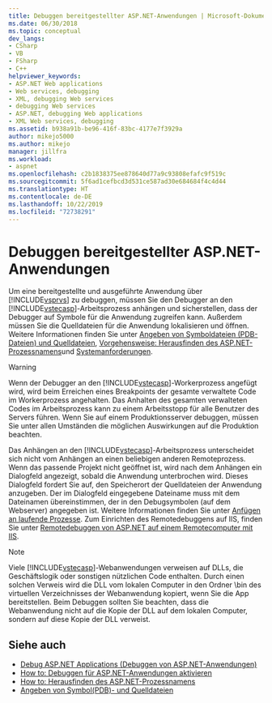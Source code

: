 ```yaml
---
title: Debuggen bereitgestellter ASP.NET-Anwendungen | Microsoft-Dokumentation
ms.date: 06/30/2018
ms.topic: conceptual
dev_langs:
- CSharp
- VB
- FSharp
- C++
helpviewer_keywords:
- ASP.NET Web applications
- Web services, debugging
- XML, debugging Web services
- debugging Web services
- ASP.NET, debugging Web applications
- XML Web services, debugging
ms.assetid: b938a91b-be96-416f-83bc-4177e7f3929a
author: mikejo5000
ms.author: mikejo
manager: jillfra
ms.workload:
- aspnet
ms.openlocfilehash: c2b1838375ee878640d77a9c93808efafc9f519c
ms.sourcegitcommit: 5f6ad1cefbcd3d531ce587ad30e684684f4c4d44
ms.translationtype: HT
ms.contentlocale: de-DE
ms.lasthandoff: 10/22/2019
ms.locfileid: "72738291"
---
```

# <a name="debugging-deployed-aspnet-applications"></a>Debuggen bereitgestellter ASP.NET-Anwendungen
Um eine bereitgestellte und ausgeführte Anwendung über [!INCLUDE[vsprvs](../code-quality/includes/vsprvs_md.md)] zu debuggen, müssen Sie den Debugger an den [!INCLUDE[vstecasp](../code-quality/includes/vstecasp_md.md)]-Arbeitsprozess anhängen und sicherstellen, dass der Debugger auf Symbole für die Anwendung zugreifen kann. Außerdem müssen Sie die Quelldateien für die Anwendung lokalisieren und öffnen. Weitere Informationen finden Sie unter [Angeben von Symboldateien (PDB-Dateien) und Quelldateien](../debugger/specify-symbol-dot-pdb-and-source-files-in-the-visual-studio-debugger.md), [Vorgehensweise: Herausfinden des ASP.NET-Prozessnamens](../debugger/how-to-find-the-name-of-the-aspnet-process.md)und [Systemanforderungen](../debugger/aspnet-debugging-system-requirements.md).

> [!WARNING]
> Wenn der Debugger an den [!INCLUDE[vstecasp](../code-quality/includes/vstecasp_md.md)]-Workerprozess angefügt wird, wird beim Erreichen eines Breakpoints der gesamte verwaltete Code im Workerprozess angehalten. Das Anhalten des gesamten verwalteten Codes im Arbeitsprozess kann zu einem Arbeitsstopp für alle Benutzer des Servers führen. Wenn Sie auf einem Produktionsserver debuggen, müssen Sie unter allen Umständen die möglichen Auswirkungen auf die Produktion beachten.

Das Anhängen an den [!INCLUDE[vstecasp](../code-quality/includes/vstecasp_md.md)]-Arbeitsprozess unterscheidet sich nicht vom Anhängen an einen beliebigen anderen Remoteprozess. Wenn das passende Projekt nicht geöffnet ist, wird nach dem Anhängen ein Dialogfeld angezeigt, sobald die Anwendung unterbrochen wird. Dieses Dialogfeld fordert Sie auf, den Speicherort der Quelldateien der Anwendung anzugeben. Der im Dialogfeld eingegebene Dateiname muss mit dem Dateinamen übereinstimmen, der in den Debugsymbolen (auf dem Webserver) angegeben ist. Weitere Informationen finden Sie unter [Anfügen an laufende Prozesse](../debugger/attach-to-running-processes-with-the-visual-studio-debugger.md). Zum Einrichten des Remotedebuggens auf IIS, finden Sie unter [Remotedebuggen von ASP.NET auf einem Remotecomputer mit IIS](../debugger/remote-debugging-aspnet-on-a-remote-iis-computer.md).

> [!NOTE]
> Viele [!INCLUDE[vstecasp](../code-quality/includes/vstecasp_md.md)]-Webanwendungen verweisen auf DLLs, die Geschäftslogik oder sonstigen nützlichen Code enthalten. Durch einen solchen Verweis wird die DLL vom lokalen Computer in den Ordner \bin des virtuellen Verzeichnisses der Webanwendung kopiert, wenn Sie die App bereitstellen. Beim Debuggen sollten Sie beachten, dass die Webanwendung nicht auf die Kopie der DLL auf dem lokalen Computer, sondern auf diese Kopie der DLL verweist.

## <a name="see-also"></a>Siehe auch
- [Debug ASP.NET Applications (Debuggen von ASP.NET-Anwendungen)](../debugger/how-to-enable-debugging-for-aspnet-applications.md)
- [How to: Debuggen für ASP.NET-Anwendungen aktivieren](../debugger/how-to-enable-debugging-for-aspnet-applications.md)
- [How to: Herausfinden des ASP.NET-Prozessnamens](../debugger/how-to-find-the-name-of-the-aspnet-process.md)
- [Angeben von Symbol(PDB)- und Quelldateien](../debugger/specify-symbol-dot-pdb-and-source-files-in-the-visual-studio-debugger.md)